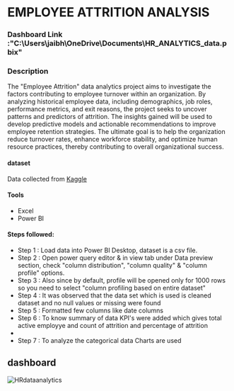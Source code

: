 # EMPLOYEE ATTRITION ANALYSIS 

### Dashboard Link :"C:\Users\jaibh\OneDrive\Documents\HR_ANALYTICS_data.pbix"

### Description 
The "Employee Attrition" data analytics project aims to investigate the factors contributing to employee turnover within an organization. By analyzing historical employee data, including demographics, job roles, performance metrics, and exit reasons, the project seeks to uncover patterns and predictors of attrition. The insights gained will be used to develop predictive models and actionable recommendations to improve employee retention strategies. The ultimate goal is to help the organization reduce turnover rates, enhance workforce stability, and optimize human resource practices, thereby contributing to overall organizational success.

#### dataset  
Data collected  from [Kaggle](www.kaggle.com) 
#### Tools 
- Excel
- Power BI     

#### Steps followed:
- Step 1 : Load data into Power BI Desktop, dataset is a csv file.
- Step 2 : Open power query editor & in view tab under Data preview section, check "column distribution", "column quality" & "column profile" options.
- Step 3 : Also since by default, profile will be opened only for 1000 rows so you need to select "column profiling based on entire dataset"
- Step 4 : It was observed that the data set which is used is cleaned dataset and no null values or missing were found
- Step 5 : Formatted few columns like date columns
- Step 6 : To  know summary of data KPI's were added which gives total  active employye and count of attrition and percentage of attrition
-          
- Step 7 : To analyze the categorical  data Charts are used 








## dashboard 
![HRdataanalytics](https://github.com/user-attachments/assets/6ad4103f-c030-4baa-8344-c65a54846207)
